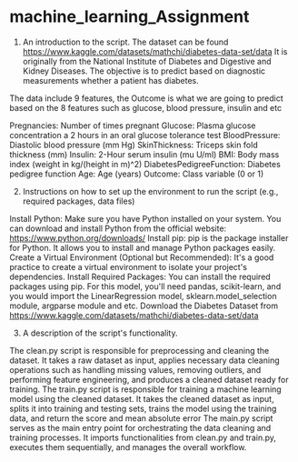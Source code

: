 # machine_learning_Assignment
1. An introduction to the script.
The dataset can be found https://www.kaggle.com/datasets/mathchi/diabetes-data-set/data
It is originally from the National Institute of Diabetes and Digestive and Kidney Diseases. The objective is to predict based on diagnostic measurements whether a patient has diabetes.

The data include 9 features, the Outcome is what we are going to predict based on the 8 features such as glucose, blood pressure, insulin and etc

Pregnancies: Number of times pregnant
Glucose: Plasma glucose concentration a 2 hours in an oral glucose tolerance test
BloodPressure: Diastolic blood pressure (mm Hg)
SkinThickness: Triceps skin fold thickness (mm)
Insulin: 2-Hour serum insulin (mu U/ml)
BMI: Body mass index (weight in kg/(height in m)^2)
DiabetesPedigreeFunction: Diabetes pedigree function
Age: Age (years)
Outcome: Class variable (0 or 1)


2. Instructions on how to set up the environment to run the script (e.g., required packages, data files)
   
Install Python: Make sure you have Python installed on your system. You can download and install Python from the official website: https://www.python.org/downloads/
Install pip: pip is the package installer for Python. It allows you to install and manage Python packages easily.
Create a Virtual Environment (Optional but Recommended): It's a good practice to create a virtual environment to isolate your project's dependencies.
Install Required Packages: You can install the required packages using pip. For this model, you'll need pandas, scikit-learn, and you would import the LinearRegression model, sklearn.model_selection module, argparse module and etc.
Download the Diabetes Dataset from https://www.kaggle.com/datasets/mathchi/diabetes-data-set/data

3. A description of the script's functionality.
   
The clean.py script is responsible for preprocessing and cleaning the dataset. It takes a raw dataset as input, applies necessary data cleaning operations such as handling missing values, removing outliers, and performing feature engineering, and produces a cleaned dataset ready for training.
The train.py script is responsible for training a machine learning model using the cleaned dataset. It takes the cleaned dataset as input, splits it into training and testing sets, trains the model using the training data, and return the score and mean absolute error
The main.py script serves as the main entry point for orchestrating the data cleaning and training processes. It imports functionalities from clean.py and train.py, executes them sequentially, and manages the overall workflow.
